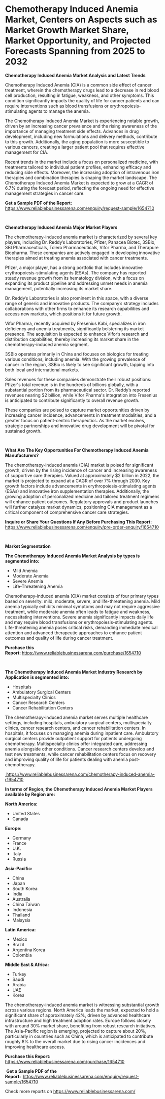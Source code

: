 <p><h1>Chemotherapy Induced Anemia Market, Centers on Aspects such as Market Growth Market Share, Market Opportunity, and Projected Forecasts Spanning from 2025 to 2032</h1></p><p><strong>Chemotherapy Induced Anemia Market Analysis and Latest Trends</strong></p>
<p><p>Chemotherapy Induced Anemia (CIA) is a common side effect of cancer treatment, wherein the chemotherapy drugs lead to a decrease in red blood cell production, resulting in fatigue, weakness, and other symptoms. This condition significantly impacts the quality of life for cancer patients and can require interventions such as blood transfusions or erythropoiesis-stimulating agents to manage the anemia.</p><p>The Chemotherapy Induced Anemia Market is experiencing notable growth, driven by an increasing cancer prevalence and the rising awareness of the importance of managing treatment side effects. Advances in drug development, including new formulations and delivery methods, contribute to this growth. Additionally, the aging population is more susceptible to various cancers, creating a larger patient pool that requires effective management for CIA.</p><p>Recent trends in the market include a focus on personalized medicine, with treatments tailored to individual patient profiles, enhancing efficacy and reducing side effects. Moreover, the increasing adoption of intravenous iron therapies and combination therapies is shaping the market landscape. The Chemotherapy Induced Anemia Market is expected to grow at a CAGR of 6.7% during the forecast period, reflecting the ongoing need for effective management strategies in cancer care.</p></p>
<p><strong>Get a Sample PDF of the Report:&nbsp;</strong> <a href="https://www.reliablebusinessarena.com/enquiry/request-sample/1654710?utm_campaign=1841&utm_medium=2&utm_source=Github&utm_content=ia&utm_term=06032025&utm_id=chemotherapy-induced-anemia">https://www.reliablebusinessarena.com/enquiry/request-sample/1654710</a></p>
<p>&nbsp;</p>
<p><strong>Chemotherapy Induced Anemia Major Market Players</strong></p>
<p><p>The chemotherapy-induced anemia market is characterized by several key players, including Dr. Reddy’s Laboratories, Pfizer, Panacea Biotec, 3SBio, SBI Pharmaceuticals, Tolero Pharmaceuticals, Vifor Pharma, and Therapure Biopharma. These companies are actively engaged in developing innovative therapies aimed at treating anemia associated with cancer treatments.</p><p>Pfizer, a major player, has a strong portfolio that includes innovative erythropoiesis-stimulating agents (ESAs). The company has reported steady revenue growth from its hematology division, with a focus on expanding its product pipeline and addressing unmet needs in anemia management, potentially increasing its market share.</p><p>Dr. Reddy’s Laboratories is also prominent in this space, with a diverse range of generic and innovative products. The company’s strategy includes collaborations with other firms to enhance its research capabilities and access new markets, which positions it for future growth.</p><p>Vifor Pharma, recently acquired by Fresenius Kabi, specializes in iron deficiency and anemia treatments, significantly bolstering its market presence. The acquisition is expected to enhance Vifor’s research and distribution capabilities, thereby increasing its market share in the chemotherapy-induced anemia segment.</p><p>3SBio operates primarily in China and focuses on biologics for treating various conditions, including anemia. With the growing prevalence of cancer in the region, 3SBio is likely to see significant growth, tapping into both local and international markets.</p><p>Sales revenues for these companies demonstrate their robust positions: Pfizer's total revenue is in the hundreds of billions globally, with a substantial portion from its pharmaceutical sector. Dr. Reddy’s reported revenues nearing $2 billion, while Vifor Pharma's integration into Fresenius is anticipated to contribute significantly to overall revenue growth.</p><p>These companies are poised to capture market opportunities driven by increasing cancer incidence, advancements in treatment modalities, and a greater focus on patient-centric therapeutics. As the market evolves, strategic partnerships and innovative drug development will be pivotal for sustained growth.</p></p>
<p>&nbsp;</p>
<p><strong>What Are The Key Opportunities For Chemotherapy Induced Anemia Manufacturers?</strong></p>
<p><p>The chemotherapy-induced anemia (CIA) market is poised for significant growth, driven by the rising incidence of cancer and increasing awareness of supportive care therapies. Valued at approximately $2 billion in 2022, the market is projected to expand at a CAGR of over 7% through 2030. Key growth factors include advancements in erythropoiesis-stimulating agents (ESAs) and innovative iron supplementation therapies. Additionally, the growing adoption of personalized medicine and tailored treatment regimens will enhance patient outcomes. Regulatory approvals and product launches will further catalyze market dynamics, positioning CIA management as a critical component of comprehensive cancer care strategies.</p></p>
<p><strong>Inquire or Share Your Questions If Any Before Purchasing This Report:</strong> <a href="https://www.reliablebusinessarena.com/enquiry/pre-order-enquiry/1654710?utm_campaign=1841&utm_medium=2&utm_source=Github&utm_content=ia&utm_term=06032025&utm_id=chemotherapy-induced-anemia">https://www.reliablebusinessarena.com/enquiry/pre-order-enquiry/1654710</a></p>
<p>&nbsp;</p>
<p><strong>Market Segmentation</strong></p>
<p><strong>The Chemotherapy Induced Anemia Market Analysis by types is segmented into:</strong></p>
<p><ul><li>Mild Anemia</li><li>Moderate Anemia</li><li>Severe Anemia</li><li>Life-Threatening Anemia</li></ul></p>
<p><p>Chemotherapy-induced anemia (CIA) market consists of four primary types based on severity: mild, moderate, severe, and life-threatening anemia. Mild anemia typically exhibits minimal symptoms and may not require aggressive treatment, while moderate anemia often leads to fatigue and weakness, necessitating interventions. Severe anemia significantly impacts daily life and may require blood transfusions or erythropoiesis-stimulating agents. Life-threatening anemia poses critical risks, demanding immediate medical attention and advanced therapeutic approaches to enhance patient outcomes and quality of life during cancer treatment.</p></p>
<p><strong>Purchase this Report:&nbsp;</strong><a href="https://www.reliablebusinessarena.com/purchase/1654710?utm_campaign=1841&utm_medium=2&utm_source=Github&utm_content=ia&utm_term=06032025&utm_id=chemotherapy-induced-anemia">https://www.reliablebusinessarena.com/purchase/1654710</a></p>
<p>&nbsp;</p>
<p><strong>The Chemotherapy Induced Anemia Market Industry Research by Application is segmented into:</strong></p>
<p><ul><li>Hospitals</li><li>Ambulatory Surgical Centers</li><li>Multispecialty Clinics</li><li>Cancer Research Centers</li><li>Cancer Rehabilitation Centers</li></ul></p>
<p><p>The chemotherapy-induced anemia market serves multiple healthcare settings, including hospitals, ambulatory surgical centers, multispecialty clinics, cancer research centers, and cancer rehabilitation centers. In hospitals, it focuses on managing anemia during inpatient care. Ambulatory surgical centers provide outpatient support for patients undergoing chemotherapy. Multispecialty clinics offer integrated care, addressing anemia alongside other conditions. Cancer research centers develop and test new treatments, while cancer rehabilitation centers focus on recovery and improving quality of life for patients dealing with anemia post-chemotherapy.</p></p>
<p><a href="https://www.reliablebusinessarena.com/chemotherapy-induced-anemia-r1654710?utm_campaign=1841&utm_medium=2&utm_source=Github&utm_content=ia&utm_term=06032025&utm_id=chemotherapy-induced-anemia">&nbsp;https://www.reliablebusinessarena.com/chemotherapy-induced-anemia-r1654710</a></p>
<p><strong>In terms of Region, the Chemotherapy Induced Anemia Market Players available by Region are:</strong></p>
<p>
    <p> <strong> North America: </strong>
        <ul>
            <li>United States</li>
            <li>Canada</li>
        </ul>
        </p> 
    <p> <strong> Europe: </strong>
        <ul>
            <li>Germany</li>
            <li>France</li>
            <li>U.K.</li>
            <li>Italy</li>
            <li>Russia</li>
        </ul>
        </p> 
    <p> <strong> Asia-Pacific: </strong>
        <ul>
            <li>China</li>
            <li>Japan</li>
            <li>South Korea</li>
            <li>India</li>
            <li>Australia</li>
            <li>China Taiwan</li>
            <li>Indonesia</li>
            <li>Thailand</li>
            <li>Malaysia</li>
        </ul>
        </p> 
    <p> <strong> Latin America: </strong>
        <ul>
            <li>Mexico</li>
            <li>Brazil</li>
            <li>Argentina Korea</li>
            <li>Colombia</li>
        </ul>
        </p> 
    <p> <strong> Middle East & Africa: </strong>
        <ul>
            <li>Turkey</li>
            <li>Saudi</li>
            <li>Arabia</li>
            <li>UAE</li>
            <li>Korea</li>
        </ul>
    </p>
    </p>
<p><p>The chemotherapy-induced anemia market is witnessing substantial growth across various regions. North America leads the market, expected to hold a significant share of approximately 42%, driven by advanced healthcare infrastructure and high treatment adoption rates. Europe follows closely with around 30% market share, benefiting from robust research initiatives. The Asia-Pacific region is emerging, projected to capture about 20%, particularly in countries such as China, which is anticipated to contribute roughly 8% to the overall market due to rising cancer incidences and improving healthcare access.</p></p>
<p><strong>Purchase this Report: </strong><a href="https://www.reliablebusinessarena.com/purchase/1654710?utm_campaign=1841&utm_medium=2&utm_source=Github&utm_content=ia&utm_term=06032025&utm_id=chemotherapy-induced-anemia">https://www.reliablebusinessarena.com/purchase/1654710</a></p>
<p>&nbsp;<strong>Get a Sample PDF of the Report:&nbsp;&nbsp;</strong><a href="https://www.reliablebusinessarena.com/enquiry/request-sample/1654710?utm_campaign=1841&utm_medium=2&utm_source=Github&utm_content=ia&utm_term=06032025&utm_id=chemotherapy-induced-anemia">https://www.reliablebusinessarena.com/enquiry/request-sample/1654710</a></p>
<p><strong></strong></p>
<p>Check more reports on <a href="https://www.reliablebusinessarena.com/?utm_campaign=1841&utm_medium=2&utm_source=Github&utm_content=ia&utm_term=06032025&utm_id=chemotherapy-induced-anemia">https://www.reliablebusinessarena.com/</a></p>